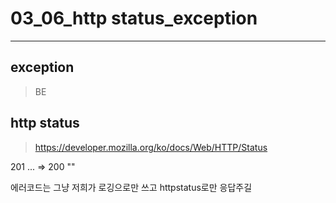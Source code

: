 # 03_06_http status_exception

----

## exception

> BE





## http status

> https://developer.mozilla.org/ko/docs/Web/HTTP/Status

201 ... => 200 ""



에러코드는 그냥 저희가 로깅으로만 쓰고 httpstatus로만 응답주길